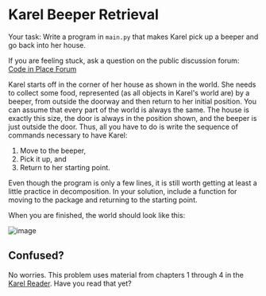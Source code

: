 # Karel Beeper Retrieval

Your task: Write a program in `main.py` that makes Karel pick up a beeper and go back into her house.

If you are feeling stuck, ask a question on the public discussion forum: [Code in Place Forum](https://codeinplace.stanford.edu/public/forum)

Karel starts off in the corner of her house as shown in the world. She needs to collect some food, represented (as all objects in Karel's world are) by a beeper, from outside the doorway and then return to her initial position. You can assume that every part of the world is always the same. The house is exactly this size, the door is always in the position shown, and the beeper is just outside the door. Thus, all you have to do is write the sequence of commands necessary to have Karel:

1. Move to the beeper,
2. Pick it up, and
3. Return to her starting point.

Even though the program is only a few lines, it is still worth getting at least a little practice in decomposition. In your solution, include a function for moving to the package and returning to the starting point.

When you are finished, the world should look like this:

![image](https://github.com/mejbass/Stanford-Code-In-Place-2024/assets/130122304/a8148b90-215e-4737-bddd-cf0c0a34828b)

## Confused? 

No worries. This problem uses material from chapters 1 through 4 in the [Karel Reader](https://compedu.stanford.edu/karel-reader/docs/python/en/intro.html). Have you read that yet?
